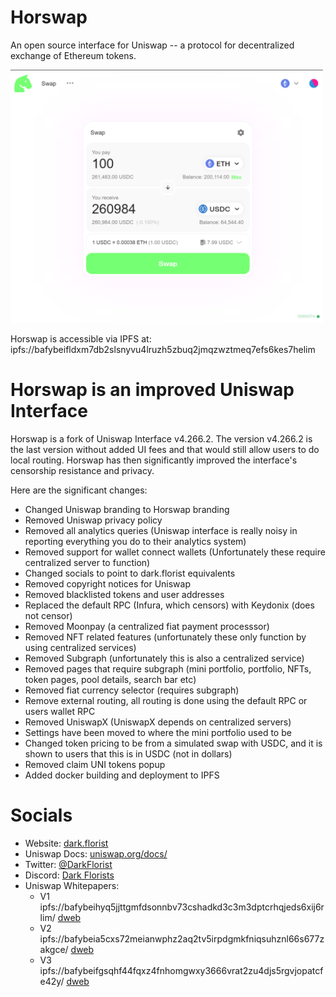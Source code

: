 # Horswap

An open source interface for Uniswap -- a protocol for decentralized exchange of Ethereum tokens.

<img src="screenshot.png" style="width: 500px" />

Horswap is accessible via IPFS at:
ipfs://bafybeifldxm7db2slsnyvu4lruzh5zbuq2jmqzwztmeq7efs6kes7helim

# Horswap is an improved Uniswap Interface
Horswap is a fork of Uniswap Interface v4.266.2. The version v4.266.2 is the last version without added UI fees and that would still allow users to do local routing. Horswap has then significantly improved the interface's censorship resistance and privacy.

Here are the significant changes:
- Changed Uniswap branding to Horswap branding
- Removed Uniswap privacy policy
- Removed all analytics queries (Uniswap interface is really noisy in reporting everything you do to their analytics system)
- Removed support for wallet connect wallets (Unfortunately these require centralized server to function)
- Changed socials to point to dark.florist equivalents
- Removed copyright notices for Uniswap
- Removed blacklisted tokens and user addresses
- Replaced the default RPC (Infura, which censors) with Keydonix (does not censor)
- Removed Moonpay (a centralized fiat payment processsor)
- Removed NFT related features (unfortunately these only function by using centralized services)
- Removed Subgraph (unfortunately this is also a centralized service)
- Removed pages that require subgraph (mini portfolio, portfolio, NFTs, token pages, pool details, search bar etc)
- Removed fiat currency selector (requires subgraph)
- Remove external routing, all routing is done using the default RPC or users wallet RPC
- Removed UniswapX (UniswapX depends on centralized servers)
- Settings have been moved to where the mini portfolio used to be
- Changed token pricing to be from a simulated swap with USDC, and it is shown to users that this is in USDC (not in dollars)
- Removed claim UNI tokens popup
- Added docker building and deployment to IPFS

# Socials
- Website: [dark.florist](https://www.dark.florist/)
- Uniswap Docs: [uniswap.org/docs/](https://docs.uniswap.org/)
- Twitter: [@DarkFlorist](https://twitter.com/DarkFlorist)
- Discord: [Dark Florists](https://discord.com/invite/aCSKcvf5VW)
- Uniswap Whitepapers:
  - V1 ipfs://bafybeihyq5jjttgmfdsonnbv73cshadkd3c3m3dptcrhqjeds6xij6rlim/ [dweb](https://bafybeihyq5jjttgmfdsonnbv73cshadkd3c3m3dptcrhqjeds6xij6rlim.ipfs.dweb.link/)
  - V2 ipfs://bafybeia5cxs72meianwphz2aq2tv5irpdgmkfniqsuhznl66s677zakgce/ [dweb](https://bafybeia5cxs72meianwphz2aq2tv5irpdgmkfniqsuhznl66s677zakgce.ipfs.dweb.link/)
  - V3 ipfs://bafybeifgsqhf44fqxz4fnhomgwxy3666vrat2zu4djs5rgvjopatcfe42y/ [dweb](https://bafybeifgsqhf44fqxz4fnhomgwxy3666vrat2zu4djs5rgvjopatcfe42y.ipfs.dweb.link/)
